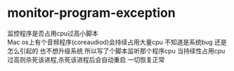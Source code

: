 # monitor-program-exception
监控程序是否占用cpu过高小脚本  
Mac os上有个音频程序(coreaudiod)会持续占用大量cpu 不知道是系统bug 还是怎么引起的 也不想升级系统  所以写了个脚本监听那个程序cpu 当持续性占用cpu过高则杀死该进程,杀死该进程后会自动重启 一切恢复正常
